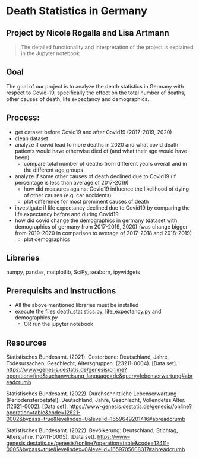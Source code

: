 # Death Statistics in Germany
## Project by Nicole Rogalla and Lisa Artmann

> The detailed functionality and interpretation of the project is explained in the Jupyter notebook

## Goal
The goal of our project is to analyze the death statistics in Germany with respect to Covid-19, specifically the effect on the total number of deaths, other causes of death, life expectancy and demographics. 

## Process: 
- get dataset before Covid19 and after Covid19 (2017-2019, 2020) 
- clean dataset
- analyze if covid lead to more deaths in 2020 and what covid death patients would have otherwise died of (and what their age would have been)
  - compare total number of deaths from different years overall and in the different age groups
- analyze if some other causes of death declined due to Covid19 (if percentage is less than average of 2017-2019)
  - how did measures against Covid19 influence the likelihood of dying of other causes (e.g. car accidents)
  - plot difference for most prominent causes of death
- investigate if life expectancy declined due to Covid19 by comparing the life expectancy before and during Covid19
- how did covid change the demographics in germany (dataset with demographics of germany from 2017-2019, 2020) (was change bigger from 2019-2020 in comparison to average of 2017-2018 and 2018-2019)
  - plot demographics

## Libraries
numpy, pandas, matplotlib, SciPy, seaborn, ipywidgets

## Prerequisits and Instructions
- All the above mentioned libraries must be installed
- execute the files death_statistics.py, life_expectancy.py and demographics.py
  - OR run the jupyter notebook


## Resources
Statistisches Bundesamt. (2021). Gestorbene: Deutschland, Jahre, Todesursachen, Geschlecht, Altersgruppen. (23211-0004). [Data set]. https://www-genesis.destatis.de/genesis/online?operation=find&suchanweisung_language=de&query=lebenserwartung#abreadcrumb

Statistisches Bundesamt. (2022). Durchschnittliche Lebenserwartung (Periodensterbetafel): Deutschland, Jahre, Geschlecht, Vollendetes Alter. (12621-0002). [Data set]. https://www-genesis.destatis.de/genesis//online?operation=table&code=12621-0002&bypass=true&levelindex=0&levelid=1659649201416#abreadcrumb

Statistisches Bundesamt. (2022). Bevölkerung: Deutschland, Stichtag, Altersjahre. (12411-0005). [Data set]. https://www-genesis.destatis.de/genesis//online?operation=table&code=12411-0005&bypass=true&levelindex=0&levelid=1659705608317#abreadcrumb
